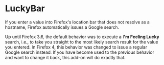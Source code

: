 LuckyBar
========

If you enter a value into Firefox's location bar that does not resolve as a
hostname, Firefox automatically issues a Google search.

Up until Firefox 3.6, the default behavior was to execute a **I'm Feeling
Lucky** search, i.e., to take you straight to the most likely search result
for the value you entered. In Firefox 4, this behavior was changed to issue
a regular Google search instead. If you have become used to the previous
behavior and want to change it back, this add-on will do exactly that.
